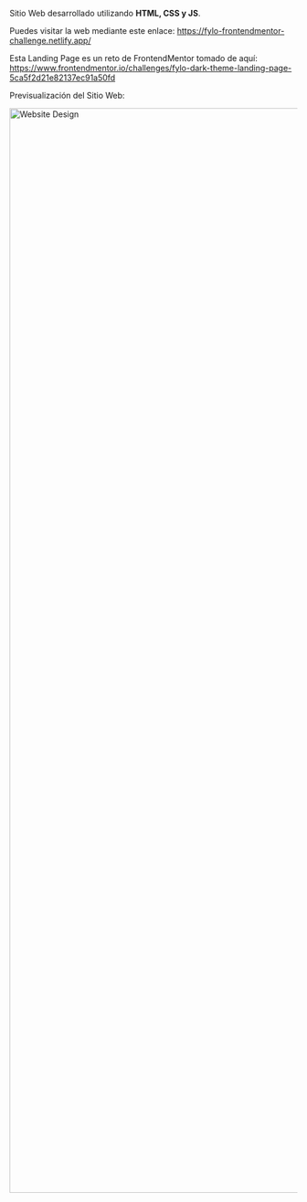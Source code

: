 Sitio Web desarrollado utilizando <strong>HTML, CSS y JS</strong>.<br>

Puedes visitar la web mediante este enlace: https://fylo-frontendmentor-challenge.netlify.app/<br>

Esta Landing Page es un reto de FrontendMentor tomado de aquí: https://www.frontendmentor.io/challenges/fylo-dark-theme-landing-page-5ca5f2d21e82137ec91a50fd <br>

Previsualización del Sitio Web: <br>

<img src="https://user-images.githubusercontent.com/51769095/128251801-b1a6db68-de9e-44d3-b57b-cf8ed8dbd778.png" width= "1000" height="1900" alt="Website Design"/><br>
